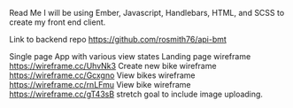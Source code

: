 Read Me
I will be using Ember, Javascript, Handlebars, HTML, and SCSS to create my front end client.


Link to backend repo https://github.com/rosmith76/api-bmt

Single page App with various view states
Landing page wireframe https://wireframe.cc/UhvNk3
Create new bike wireframe https://wireframe.cc/Gcxgno
View bikes wireframe https://wireframe.cc/rnLFmu
View bike wireframe https://wireframe.cc/gT43sB stretch goal to include image uploading.
